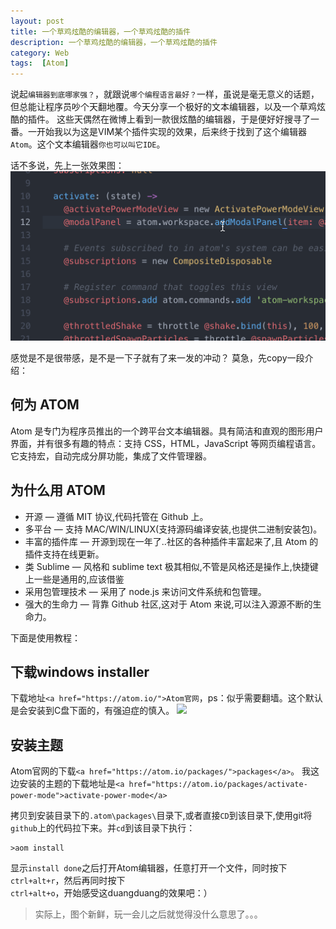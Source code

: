 ```yaml
---
layout: post
title: 一个草鸡炫酷的编辑器，一个草鸡炫酷的插件
description: 一个草鸡炫酷的编辑器，一个草鸡炫酷的插件
category: Web
tags:  [Atom]
---
```


说起`编辑器到底哪家强？`，就跟说`哪个编程语言最好？`一样，虽说是毫无意义的话题，但总能让程序员吵个天翻地覆。今天分享一个极好的文本编辑器，以及一个草鸡炫酷的插件。
这些天偶然在微博上看到一款很炫酷的编辑器，于是便好好搜寻了一番。一开始我以为这是VIM某个插件实现的效果，后来终于找到了这个编辑器`Atom`。这个文本编辑器`你也可以叫它IDE`。

话不多说，先上一张效果图：
![](/images/2015-12-4-atom-power-plugin/1.gif) 

感觉是不是很带感，是不是一下子就有了来一发的冲动？
莫急，先copy一段介绍：

## 何为 ATOM

Atom 是专门为程序员推出的一个跨平台文本编辑器。具有简洁和直观的图形用户界面，并有很多有趣的特点：支持 CSS，HTML，JavaScript 等网页编程语言。它支持宏，自动完成分屏功能，集成了文件管理器。

## 为什么用 ATOM

* 开源 — 遵循 MIT 协议,代码托管在 Github 上。
* 多平台 — 支持 MAC/WIN/LINUX(支持源码编译安装,也提供二进制安装包)。
* 丰富的插件库 — 开源到现在一年了..社区的各种插件丰富起来了,且 Atom 的插件支持在线更新。
* 类 Sublime — 风格和 sublime text 极其相似,不管是风格还是操作上,快捷键上一些是通用的,应该借鉴
* 采用包管理技术 — 采用了 node.js 来访问文件系统和包管理。
* 强大的生命力 — 背靠 Github 社区,这对于 Atom 来说,可以注入源源不断的生命力。

下面是使用教程：

## 下载windows installer

下载地址`<a href="https://atom.io/">Atom官网`，ps：似乎需要翻墙。这个默认是会安装到C盘下面的，有强迫症的慎入。
![](/images/2015-12-4-atom-power-plugin/2.gif)

## 安装主题

Atom官网的下载`<a href="https://atom.io/packages/">packages</a>`。
我这边安装的主题的下载地址是`<a href="https://atom.io/packages/activate-power-mode">activate-power-mode</a>`

拷贝到安装目录下的`.atom\packages\`目录下,或者直接`CD`到该目录下,使用git将`github`上的代码拉下来。并`cd`到该目录下执行：

	>aom install
	
显示`install done`之后打开Atom编辑器，任意打开一个文件，同时按下`ctrl+alt+r`，然后再同时按下`ctrl+alt+o`，开始感受这duangduang的效果吧：）

>实际上，图个新鲜，玩一会儿之后就觉得没什么意思了。。。





